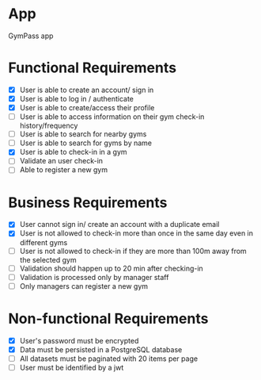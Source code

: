 # App

GymPass app

# Functional Requirements

- [x] User is able to create an account/ sign in
- [x] User is able to log in / authenticate
- [x] User is able to create/access their profile
- [ ] User is able to access information on their gym check-in history/frequency
- [ ] User is able to search for nearby gyms
- [ ] User is able to search for gyms by name
- [x] User is able to check-in in a gym
- [ ] Validate an user check-in
- [ ] Able to register a new gym

# Business Requirements

- [x] User cannot sign in/ create an account with a duplicate email
- [x] User is not allowed to check-in more than once in the same day even in different gyms
- [ ] User is not allowed to check-in if they are more than 100m away from the selected gym
- [ ] Validation should happen up to 20 min after checking-in
- [ ] Validation is processed only by manager staff
- [ ] Only managers can register a new gym

# Non-functional Requirements

- [x] User's password must be encrypted
- [x] Data must be persisted in a PostgreSQL database
- [ ] All datasets must be paginated with 20 items per page
- [ ] User must be identified by a jwt
